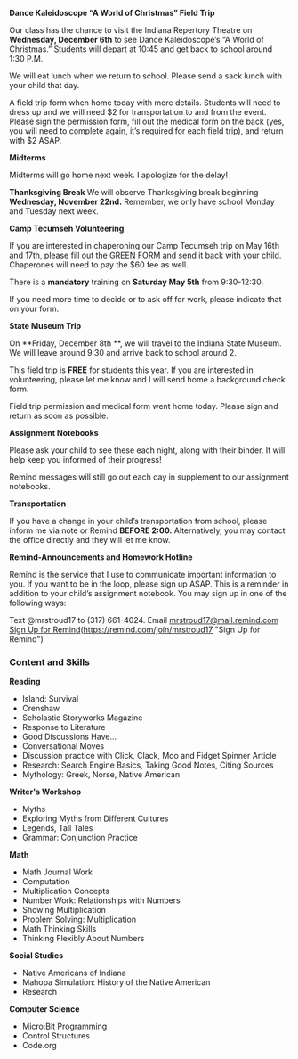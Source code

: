 **Dance Kaleidoscope “A World of Christmas” Field Trip**

Our class has the chance to visit the Indiana Repertory Theatre on **Wednesday, December 6th** to see Dance Kaleidoscope’s “A World of Christmas.” Students will depart at 10:45 and get back to school around 1:30 P.M. 

We will eat lunch when we return to school. Please send a sack lunch with your child that day.

A field trip form when home today with more details. Students will need to dress up and we will need $2 for transportation to and from the event. Please sign the permission form, fill out the medical form on the back (yes, you will need to complete again, it’s required for each field trip), and return with $2 ASAP.

**Midterms**
  
Midterms will go home next week. I apologize for the delay!

**Thanksgiving Break**
We will observe Thanksgiving break beginning **Wednesday, November 22nd.** Remember, we only have school Monday and Tuesday next week.

**Camp Tecumseh Volunteering**

If you are interested in chaperoning our Camp Tecumseh trip on May 16th and 17th, please fill out the GREEN FORM and send it back with your child. Chaperones will need to pay the $60 fee as well. 

There is a **mandatory** training on **Saturday May 5th** from 9:30-12:30.

If you need more time to decide or to ask off for work, please indicate that on your form.

**State Museum Trip** 
  
On **Friday, December 8th **, we will travel to the Indiana State Museum. We will leave around 9:30 and arrive back to school around 2. 
  
This field trip is **FREE** for students this year. If you are interested in volunteering, please let me know and I will send home a background check form. 

Field trip permission and medical form went home today. Please sign and return as soon as possible.

**Assignment Notebooks** 

Please ask your child to see these each night, along with their binder. It will help keep you informed of their progress!

Remind messages will still go out each day in supplement to our assignment notebooks.

**Transportation**

If you have a change in your child’s transportation from school, please inform me via note or Remind **BEFORE 2:00.** Alternatively, you may contact the office directly and they will let me know.

**Remind-Announcements and Homework Hotline**

Remind is the service that I use to communicate important information to you. If you want to be in the loop, please sign up ASAP. This is a reminder in addition to your child’s assignment notebook. You may sign up in one of the following ways:

Text @mrstroud17 to (317) 661-4024.
Email mrstroud17@mail.remind.com
[Sign Up for Remind](#)(https://remind.com/join/mrstroud17 "Sign Up for Remind")

### Content and Skills

**Reading**
* Island: Survival
* Crenshaw
* Scholastic Storyworks Magazine
* Response to Literature
* Good Discussions Have...
* Conversational Moves
* Discussion practice with Click, Clack, Moo and Fidget Spinner Article
* Research: Search Engine Basics, Taking Good Notes, Citing Sources
* Mythology: Greek, Norse, Native American

**Writer's Workshop** 
* Myths
* Exploring Myths from Different Cultures
* Legends, Tall Tales
* Grammar: Conjunction Practice

**Math**
* Math Journal Work
* Computation
* Multiplication Concepts
* Number Work: Relationships with Numbers
* Showing Multiplication
* Problem Solving: Multiplication
* Math Thinking Skills
* Thinking Flexibly About Numbers

**Social Studies**
* Native Americans of Indiana
* Mahopa Simulation: History of the Native American
* Research

**Computer Science**
* Micro:Bit Programming
* Control Structures
* Code.org

